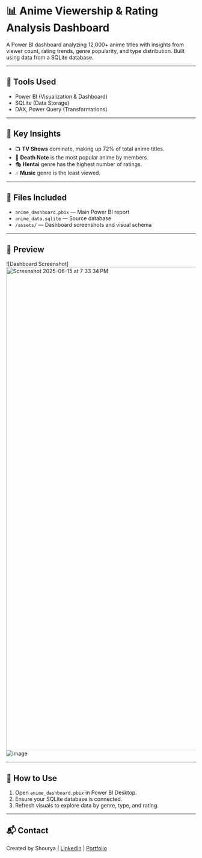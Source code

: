 # 📊 Anime Viewership & Rating Analysis Dashboard

A Power BI dashboard analyzing 12,000+ anime titles with insights from viewer count, rating trends, genre popularity, and type distribution. Built using data from a SQLite database.

---

## 🔧 Tools Used
- Power BI (Visualization & Dashboard)
- SQLite (Data Storage)
- DAX, Power Query (Transformations)

---

## 📌 Key Insights
- 📺 **TV Shows** dominate, making up 72% of total anime titles.
- 🥇 **Death Note** is the most popular anime by members.
- 🎭 **Hentai** genre has the highest number of ratings.
- 🎶 **Music** genre is the least viewed.

---

## 📁 Files Included
- `anime_dashboard.pbix` — Main Power BI report
- `anime_data.sqlite` — Source database
- `/assets/` — Dashboard screenshots and visual schema

---

## 📸 Preview

![Dashboard Screenshot]
<img width="1285" alt="Screenshot 2025-06-15 at 7 33 34 PM" src="https://github.com/user-attachments/assets/cb0d79a9-52a7-449b-b644-15c52411220e" />
![image](https://github.com/user-attachments/assets/2658f94f-ab28-4c69-aba4-63a2f7fa97e9)


---

## 🚀 How to Use
1. Open `anime_dashboard.pbix` in Power BI Desktop.
2. Ensure your SQLite database is connected.
3. Refresh visuals to explore data by genre, type, and rating.

---

## 📬 Contact
Created by Shourya | [LinkedIn](www.linkedin.com/in/shourya-pratap-singh) | [Portfolio](https://github.com/geekgamer143)
